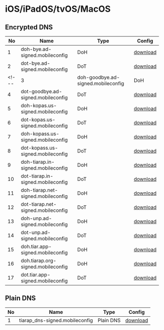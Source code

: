 # iOS/iPadOS/tvOS/MacOS

## Encrypted DNS

| No | Name                               | Type  | Config                                                            |
| -- | ---------------------------------- | ----- | ----------------------------------------------------------------- |
| 1  | doh-bye.ad-signed.mobileconfig     | DoH   | [download](https://tiar.app/c/doh-bye.ad-signed.mobileconfig)     |
| 2  | dot-bye.ad-signed.mobileconfig     | DoT   | [download](https://tiar.app/c/dot-bye.ad-signed.mobileconfig)     |
<!--- | 3  | doh-goodbye.ad-signed.mobileconfig | DoH   | [download](https://tiar.app/c/doh-goodbye.ad-signed.mobileconfig) |
| 4  | dot-goodbye.ad-signed.mobileconfig | DoT   | [download](https://tiar.app/c/dot-goodbye.ad-signed.mobileconfig) |
| 5  | doh-kopas.us-signed.mobileconfig   | DoH   | [download](https://tiar.app/c/doh-kopas.us-signed.mobileconfig)   |
| 6  | dot-kopas.us-signed.mobileconfig   | DoT   | [download](https://tiar.app/c/dot-kopas.us-signed.mobileconfig)   |
| 7  | doh-kopass.us-signed.mobileconfig  | DoH   | [download](https://tiar.app/c/doh-kopass.us-signed.mobileconfig)  |
| 8  | dot-kopass.us-signed.mobileconfig  | DoT   | [download](https://tiar.app/c/dot-kopass.us-signed.mobileconfig)  |
| 9  | doh-tiarap.in-signed.mobileconfig  | DoH   | [download](https://tiar.app/c/doh-tiarap.in-signed.mobileconfig)  |
| 10 | dot-tiarap.in-signed.mobileconfig  | DoT   | [download](https://tiar.app/c/dot-tiarap.in-signed.mobileconfig)  |
| 11 | doh-tiarap.net-signed.mobileconfig | DoH   | [download](https://tiar.app/c/doh-tiarap.net-signed.mobileconfig) |
| 12 | dot-tiarap.net-signed.mobileconfig | DoT   | [download](https://tiar.app/c/dot-tiarap.net-signed.mobileconfig) |
| 13 | doh-unp.ad-signed.mobileconfig     | DoH   | [download](https://tiar.app/c/doh-unp.ad-signed.mobileconfig)     |
| 14 | dot-unp.ad-signed.mobileconfig     | DoT   | [download](https://tiar.app/c/dot-unp.ad-signed.mobileconfig)     |
| 15 | doh.tiar.app-signed.mobileconfig   | DoH   | [download](https://tiar.app/c/doh.tiar.app-signed.mobileconfig)   |
| 16 | doh.tiarap.org-signed.mobileconfig | DoH   | [download](https://tiar.app/c/doh.tiarap.org-signed.mobileconfig) |
| 17 | dot.tiar.app-signed.mobileconfig   | DoT   | [download](https://tiar.app/c/dot.tiar.app-signed.mobileconfig)   | --->

## Plain DNS

| No | Name                               | Type      | Config                                                        |
| -- | ---------------------------------- | --------- | ------------------------------------------------------------- |
| 1  | tiarap_dns-signed.mobileconfig     | Plain DNS | [download](https://tiar.app/c/tiarap_dns-signed.mobileconfig) |

